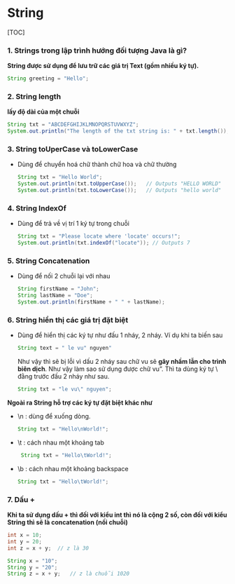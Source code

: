 # String

[TOC]

### 1. Strings trong lập trình hướng đối tượng Java là gì?

**String được sử dụng để lưu trữ các giá trị Text (gồm nhiều ký tự).** 

```java
String greeting = "Hello";
```

###  2. String length 

**lấy độ dài của một chuỗi**

```java
String txt = "ABCDEFGHIJKLMNOPQRSTUVWXYZ";
System.out.println("The length of the txt string is: " + txt.length());
```

### 3. String toUperCase và toLowerCase 

- Dùng để chuyển hoá chữ thành chữ hoa và chữ thường

  ```java
  String txt = "Hello World";
  System.out.println(txt.toUpperCase());   // Outputs "HELLO WORLD"
  System.out.println(txt.toLowerCase());   // Outputs "hello world"
  ```

### 4. String IndexOf 

- Dùng để trả về vị trí 1 ký tự trong chuỗi

  ```java
  String txt = "Please locate where 'locate' occurs!";
  System.out.println(txt.indexOf("locate")); // Outputs 7
  ```

### 5. String Concatenation 

- Dùng để nối 2 chuỗi lại với nhau

  ```java
  String firstName = "John";
  String lastName = "Doe";
  System.out.println(firstName + " " + lastName);
  ```

### 6. String hiển thị các giá trị đặt biệt 

- Dùng để hiển thị các ký tự như đấu 1 nháy, 2 nháy. Ví dụ khi ta biến sau

  ```java
  String text = " le vu" nguyen"
  ```

  Như vậy thì sẽ bị lỗi vì dấu 2 nháy sau chữ vu sẽ **gây nhầm lẫn cho trình biên dịch**. Như vậy làm sao sử dụng được chữ vu”. Thì ta dùng ký tự \ đằng trước đấu 2 nháy như sau.

  ```java
  String txt = "le vu\" nguyen";
  ```

**Ngoài ra String hỗ trợ các ký tự đặt biệt khác như**

- \n : dùng để xuống dòng.

  ```java
  String txt = "Hello\nWorld!";
  ```

- \t : cách nhau một khoảng tab

  ```java
   String txt = "Hello\tWorld!";
  ```

- \b : cách nhau một khoảng backspace

  ```java
  String txt = "Hello\tWorld!";
  ```

### 7. Dấu +

**Khi ta sử dụng dấu + thì đối với kiểu int thì nó là cộng 2 số, còn đối với kiểu String thì sẽ là concatenation (nối chuỗi)**

```java
int x = 10;
int y = 20;
int z = x + y;  // z là 30
```

```java
String x = "10";
String y = "20";
String z = x + y;   // z là chuỗi 1020 
```